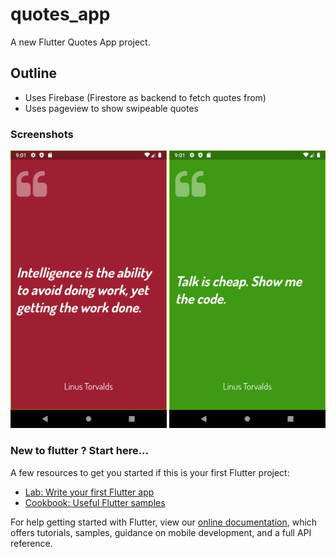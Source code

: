 # quotes_app

A new Flutter Quotes App project.

## Outline
- Uses Firebase (Firestore as backend to fetch quotes from)
- Uses pageview to show swipeable quotes

### Screenshots
<p align="center">
<img src="./screenshots/screenshot (1).png" alt="Quote 1" width="250" title="Quote 1">
<img src="./screenshots/screenshot (2).png" alt="Quote 2" width="250" title="Quote 2">
</p>

### New to flutter ? Start here...

A few resources to get you started if this is your first Flutter project:

- [Lab: Write your first Flutter app](https://flutter.dev/docs/get-started/codelab)
- [Cookbook: Useful Flutter samples](https://flutter.dev/docs/cookbook)

For help getting started with Flutter, view our
[online documentation](https://flutter.dev/docs), which offers tutorials,
samples, guidance on mobile development, and a full API reference.
